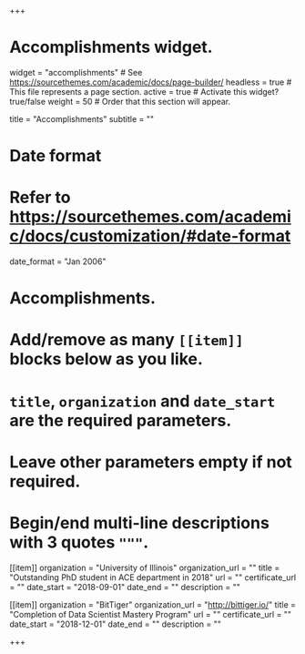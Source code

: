 +++
# Accomplishments widget.
widget = "accomplishments"  # See https://sourcethemes.com/academic/docs/page-builder/
headless = true  # This file represents a page section.
active = true  # Activate this widget? true/false
weight = 50  # Order that this section will appear.

title = "Accomplish&shy;ments"
subtitle = ""

# Date format
#   Refer to https://sourcethemes.com/academic/docs/customization/#date-format
date_format = "Jan 2006"

# Accomplishments.
#   Add/remove as many `[[item]]` blocks below as you like.
#   `title`, `organization` and `date_start` are the required parameters.
#   Leave other parameters empty if not required.
#   Begin/end multi-line descriptions with 3 quotes `"""`.

[[item]]
  organization = "University of Illinois"
  organization_url = ""
  title = "Outstanding PhD student in ACE department in 2018"
  url = ""
  certificate_url = ""
  date_start = "2018-09-01"
  date_end = ""
  description = ""


[[item]]
  organization = "BitTiger"
  organization_url = "http://bittiger.io/"
  title = "Completion of Data Scientist Mastery Program"
  url = ""
  certificate_url = ""
  date_start = "2018-12-01"
  date_end = ""
  description = ""



+++
